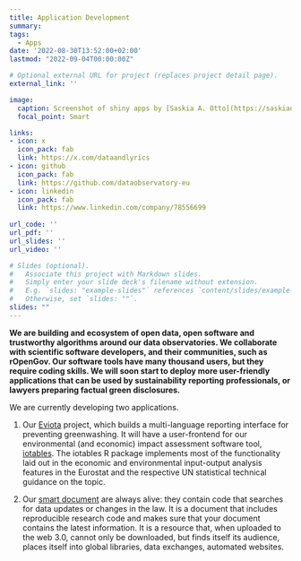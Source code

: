 ```yaml
---
title: Application Development
summary: 
tags:
  - Apps
date: '2022-08-30T13:52:00+02:00'
lastmod: "2022-09-04T00:00:00Z"

# Optional external URL for project (replaces project detail page).
external_link: ''

image:
  caption: Screenshot of shiny apps by [Saskia A. Otto](https://saskiaotto.de/shiny/)
  focal_point: Smart

links:
- icon: x
  icon_pack: fab
  link: https://x.com/dataandlyrics
- icon: github
  icon_pack: fab
  link: https://github.com/dataobservatory-eu
- icon: linkedin
  icon_pack: fab
  link: https://www.linkedin.com/company/78556699
  
url_code: ''
url_pdf: ''
url_slides: ''
url_video: ''

# Slides (optional).
#   Associate this project with Markdown slides.
#   Simply enter your slide deck's filename without extension.
#   E.g. `slides: "example-slides"` references `content/slides/example-slides.md`.
#   Otherwise, set `slides: ""`.
slides: ""
---
```


**We are building and ecosystem of open data, open software and trustworthy algorithms around our data observatories. We collaborate with scientific software developers, and their communities, such as rOpenGov. Our software tools have many thousand users, but they require coding skills. We will soon start to deploy more user-friendly applications that can be used by sustainability reporting professionals, or lawyers preparing factual green disclosures.**

We are currently developing two applications. 

1. Our [Eviota](/project/musiceviota/) project, which builds a multi-language reporting interface for preventing greenwashing. It will have a user-frontend for our environmental (and economic) impact assessment software tool, [iotables](https://iotables.dataobservatory.eu/).  The iotables R package implements most of the functionality laid out in the economic and environmental input-output analysis features in the Eurostat and the respective UN statistical technical guidance on the topic.

2. Our [smart document](apps/smart-policy-documents/) are always alive: they contain code that searches for data updates or changes in the law.  It is a document that includes reproducible research code and makes sure that your document contains the latest information.  It is a resource that, when uploaded to the web 3.0, cannot only be downloaded, but finds itself its audience, places itself into global libraries, data exchanges, automated websites. 

